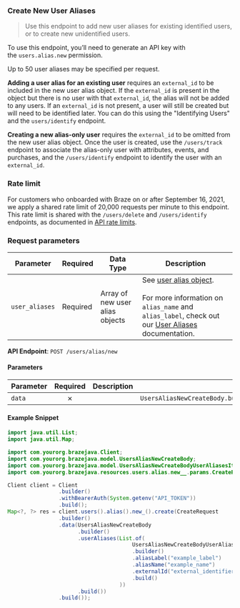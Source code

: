 
### Create New User Aliases <a name="create"></a>

> Use this endpoint to add new user aliases for existing identified users, or to create new unidentified users. 
  

To use this endpoint, you’ll need to generate an API key with the `users.alias.new` permission.

Up to 50 user aliases may be specified per request.

**Adding a user alias for an existing user** requires an `external_id` to be included in the new user alias object. If the `external_id` is present in the object but there is no user with that `external_id`, the alias will not be added to any users. If an `external_id` is not present, a user will still be created but will need to be identified later. You can do this using the "Identifying Users" and the `users/identify` endpoint.

**Creating a new alias-only user** requires the `external_id` to be omitted from the new user alias object. Once the user is created, use the `/users/track` endpoint to associate the alias-only user with attributes, events, and purchases, and the `/users/identify` endpoint to identify the user with an `external_id`.

### Rate limit

For customers who onboarded with Braze on or after September 16, 2021, we apply a shared rate limit of 20,000 requests per minute to this endpoint. This rate limit is shared with the `/users/delete` and `/users/identify` endpoints, as documented in [API rate limits](https://www.braze.com/docs/api/api_limits/).

### Request parameters

| Parameter | Required | Data Type | Description |
| --- | --- | --- | --- |
| `user_aliases` | Required | Array of new user alias objects | See [user alias object](https://www.braze.com/docs/api/objects_filters/user_alias_object/).  <br>  <br>For more information on `alias_name` and `alias_label`, check out our [User Aliases](https://www.braze.com/docs/user_guide/data_and_analytics/user_data_collection/user_profile_lifecycle/#user-aliases) documentation. |

**API Endpoint**: `POST /users/alias/new`

#### Parameters

| Parameter | Required | Description | Example |
|-----------|:--------:|-------------|--------|
| `data` | ✗ |  | `UsersAliasNewCreateBody.builder().userAliases(List.of(UsersAliasNewCreateBodyUserAliasesItem.builder().aliasLabel("example_label").aliasName("example_name").externalId("external_identifier").build())).build()` |

#### Example Snippet

```java
import java.util.List;
import java.util.Map;

import com.yourorg.brazejava.Client;
import com.yourorg.brazejava.model.UsersAliasNewCreateBody;
import com.yourorg.brazejava.model.UsersAliasNewCreateBodyUserAliasesItem;
import com.yourorg.brazejava.resources.users.alias.new__.params.CreateRequest;

Client client = Client
                .builder()
                .withBearerAuth(System.getenv("API_TOKEN"))
                .build();
Map<?, ?> res = client.users().alias().new_().create(CreateRequest
                .builder()
                .data(UsersAliasNewCreateBody
                      .builder()
                      .userAliases(List.of(
                                       UsersAliasNewCreateBodyUserAliasesItem
                                       .builder()
                                       .aliasLabel("example_label")
                                       .aliasName("example_name")
                                       .externalId("external_identifier")
                                       .build()
                                   ))
                      .build())
                .build());
```
